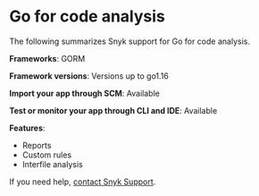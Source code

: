 # Go for code analysis

The following summarizes Snyk support for Go for code analysis.

**Frameworks**: GORM

**Framework versions**: Versions up to go1.16

**Import your app through SCM**: Available

**Test or monitor your app through CLI and IDE**: Available

**Features**:&#x20;

* Reports
* Custom rules
* Interfile analysis

If you need help, [contact Snyk Support](https://support.snyk.io/hc/en-us).

